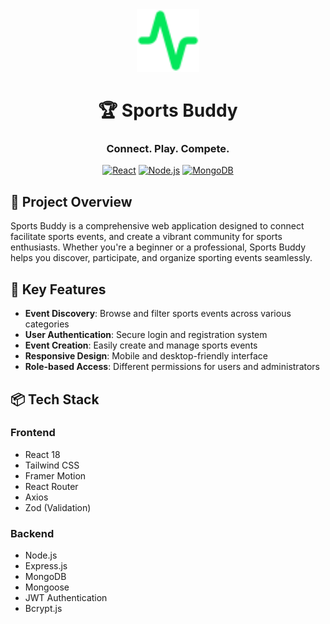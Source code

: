 <div align="center">
<div>
 <img src="./client/public/favicon.svg" alt="SportsBuddy Logo" width="100" height="100">
  
  # 🏆 Sports Buddy</div>
 
  
  ### Connect. Play. Compete.
  
  [![React](https://img.shields.io/badge/React-18.3-61DAFB?style=for-the-badge&logo=react)](https://reactjs.org/)
  [![Node.js](https://img.shields.io/badge/Node.js-20.x-339933?style=for-the-badge&logo=nodedotjs)](https://nodejs.org/)
  [![MongoDB](https://img.shields.io/badge/MongoDB-6.0-47A248?style=for-the-badge&logo=mongodb)](https://www.mongodb.com/)

</div>

## 🌟 Project Overview

Sports Buddy is a comprehensive web application designed to connect  facilitate sports events, and create a vibrant community for sports enthusiasts. Whether you're a beginner or a professional, Sports Buddy helps you discover, participate, and organize sporting events seamlessly.

## 🚀 Key Features

- **Event Discovery**: Browse and filter sports events across various categories
- **User Authentication**: Secure login and registration system
- **Event Creation**: Easily create and manage sports events
- **Responsive Design**: Mobile and desktop-friendly interface
- **Role-based Access**: Different permissions for users and administrators

## 📦 Tech Stack

### Frontend
- React 18
- Tailwind CSS
- Framer Motion
- React Router
- Axios
- Zod (Validation)

### Backend
- Node.js
- Express.js
- MongoDB
- Mongoose
- JWT Authentication
- Bcrypt.js
